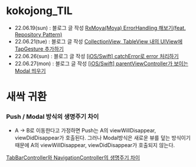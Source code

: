 # kokojong_TIL

- 22.06.19(sun) : 블로그 글 작성 [RxMoya(Moya) ErrorHandling 해보기(feat. Repository Pattern)](https://kokojong.tistory.com/22)
- 22.06.21(tue) : 블로그 글 작성 [CollectionView, TableView 내의 UIView에 TapGesture 추가하기](https://kokojong.tistory.com/23)
- 22.06.26(sun) : 블로그 글 작성 [[iOS/Swift] catchError로 error 처리하기](https://kokojong.tistory.com/24)
- 22.06.27(mon) : 블로그 글 작성 [[iOS/Swift] parentViewController가 보이는 Modal 띄우기](https://kokojong.tistory.com/25)


# 새싹 귀환

### Push / Modal 방식의 생명주기 차이
- A -> B로 이동한다고 가정하면 Push는 A의 viewWillDisappear, viewDidDisappear가 호출된다. 그러나 Modal방식은 새로운 뷰를 덮는 방식이기 때문에 A의 viewWillDisappear, viewDidDisappear가 호출되지 않는다.

[TabBarController와 NavigationController의 생명주기 차이](https://github.com/kokojong/kokojong_TIL/issues/1)  
